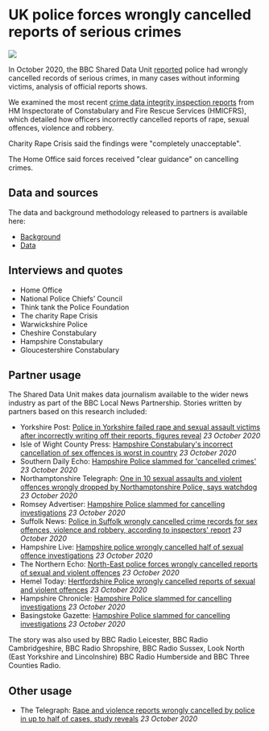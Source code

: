 # UK police forces wrongly cancelled reports of serious crimes

![](https://ichef.bbci.co.uk/news/800/cpsprodpb/1815D/production/_114935689_so_cancelled_bars_reith-nc.png)

In October 2020, the BBC Shared Data Unit [reported](https://www.bbc.co.uk/news/uk-54449321) police had wrongly cancelled records of serious crimes, in many cases without informing victims, analysis of official reports shows.

We examined the most recent [crime data integrity inspection reports](https://www.justiceinspectorates.gov.uk/hmicfrs/our-work/article/crime-data-integrity/reports-rolling-programme-crime-data-integrity/) from HM Inspectorate of Constabulary and Fire Rescue Services (HMICFRS), which detailed how officers incorrectly cancelled reports of rape, sexual offences, violence and robbery.

Charity Rape Crisis said the findings were "completely unacceptable".

The Home Office said forces received "clear guidance" on cancelling crimes.

## Data and sources

The data and background methodology released to partners is available here:
* [Background](https://docs.google.com/document/d/1nFlzYHNovmptAyWQPqErXkrfMT8wGMhWu96LGOftIdg/edit)
* [Data](https://docs.google.com/spreadsheets/d/14DxZczfkXplyEuE7wMpQPnlzWCY2dZSRIy9UjNilYIs/edit#gid=1842834175)

## Interviews and quotes

* Home Office
* National Police Chiefs’ Council
* Think tank the Police Foundation
* The charity Rape Crisis
* Warwickshire Police
* Cheshire Constabulary
* Hampshire Constabulary
* Gloucestershire Constabulary

## Partner usage

The Shared Data Unit makes data journalism available to the wider news industry as part of the BBC Local News Partnership.
Stories written by partners based on this research included:

* Yorkshire Post: [Police in Yorkshire failed rape and sexual assault victims after incorrectly writing off their reports, figures reveal](https://www.yorkshirepost.co.uk/news/crime/police-yorkshire-failed-rape-and-sexual-assault-victims-after-incorrectly-writing-their-reports-figures-reveal-3012175) *23 October 2020*
* Isle of Wight County Press: [Hampshire Constabulary's incorrect cancellation of sex offences is worst in country](https://www.countypress.co.uk/news/18815628.hampshire-constabularys-incorrect-cancellation-sex-offences-worst-country/) *23 October 2020*
* Southern Daily Echo: [Hampshire Police slammed for 'cancelled crimes'](https://www.dailyecho.co.uk/news/18816525.hampshire-police-slammed-cancelling-investigations/) *23 October 2020*
* Northamptonshire Telegraph: [One in 10 sexual assaults and violent offences wrongly dropped by Northamptonshire Police, says watchdog](https://www.northantstelegraph.co.uk/news/crime/one-10-sexual-assaults-and-violent-offences-wrongly-dropped-northamptonshire-police-says-watchdog-3012317) *23 October 2020*
* Romsey Advertiser: [Hampshire Police slammed for cancelling investigations](https://www.romseyadvertiser.co.uk/news/18817041.hampshire-police-slammed-cancelling-investigations/) *23 October 2020*
* Suffolk News: [Police in Suffolk wrongly cancelled crime records for sex offences, violence and robbery, according to inspectors' report](https://www.suffolknews.co.uk/ipswich/news/accuracy-of-crime-recording-in-suffolk-requires-improvement-latest-report-says-9127433/) *23 October 2020*
* Hampshire Live: [Hampshire police wrongly cancelled half of sexual offence investigations](https://www.hampshirelive.news/news/hampshire-news/hampshire-police-cancelled-sexual-offences-4634100) *23 October 2020*
* The Northern Echo: [North-East police forces wrongly cancelled reports of sexual and violent offences](https://www.thenorthernecho.co.uk/news/18817816.north-east-police-forces-wrongly-cancelled-reports-sexual-violent-offences/) *23 October 2020*
* Hemel Today: [Hertfordshire Police wrongly cancelled reports of sexual and violent offences](https://www.hemeltoday.co.uk/news/people/hertfordshire-police-wrongly-cancelled-reports-sexual-and-violent-offences-3013497) *23 October 2020*
* Hampshire Chronicle: [Hampshire Police slammed for cancelling investigations](https://www.hampshirechronicle.co.uk/news/18816766.hampshire-police-slammed-cancelling-investigations/) *23 October 2020*
* Basingstoke Gazette: [Hampshire Police slammed for cancelling investigations](https://www.basingstokegazette.co.uk/news/18817089.hampshire-police-slammed-cancelling-investigations/) *23 October 2020*

The story was also used by BBC Radio Leicester, BBC Radio Cambridgeshire, BBC Radio Shropshire, BBC Radio Sussex, Look North (East Yorkshire and Lincolnshire) BBC Radio Humberside and BBC Three Counties Radio.

## Other usage

* The Telegraph: [Rape and violence reports wrongly cancelled by police in up to half of cases, study reveals](https://www.telegraph.co.uk/news/2020/10/23/rape-violence-reports-wrongly-cancelled-police-half-cases-study/) *23 October 2020*
